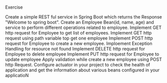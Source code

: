 Exercise

Create a simple REST ful service in Spring Boot which returns the Response "Welcome to spring boot". Create an Employee Bean(id, name, age) and service to perform different operations related to employee. Implement GET http request for Employee to get list of employees. Implement GET http request using path variable top get one employee Implement POST http request for Employee to create a new employee. Imploement Exception Handling for resource not found Implement DELETE http request for Employee to delete employee Implement PUT http request for Employee to update employee Apply validation while create a new employee using POST http Request. Configure actuator in your project to check the health of application and get the information about various beans configured in your applicatioN

